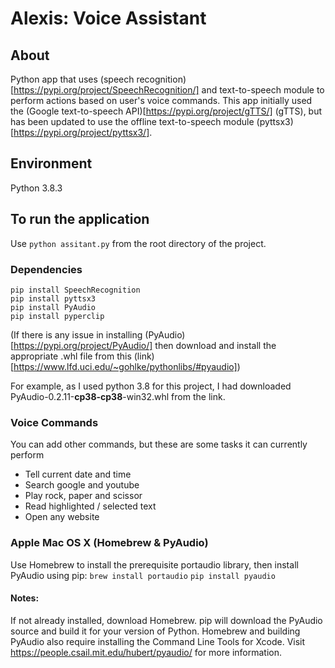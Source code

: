 # Alexis: Voice Assistant

## About 
Python app that uses (speech recognition)[https://pypi.org/project/SpeechRecognition/] 
and text-to-speech module to perform actions based on user's voice commands. 
This app initially used the (Google text-to-speech API)[https://pypi.org/project/gTTS/] (gTTS), 
but has been updated to use the offline text-to-speech module (pyttsx3)[https://pypi.org/project/pyttsx3/].

## Environment
Python 3.8.3

## To run the application
Use `python assitant.py` from the root directory of the project.

### Dependencies
```
pip install SpeechRecognition
pip install pyttsx3
pip install PyAudio
pip install pyperclip
```
(If there is any issue in installing (PyAudio)[https://pypi.org/project/PyAudio/] then download and install the 
appropriate .whl file from this (link)[https://www.lfd.uci.edu/~gohlke/pythonlibs/#pyaudio])

For example, as I used python 3.8 for this project, I had downloaded PyAudio-0.2.11-**cp38-cp38**-win32.whl
from the link.

### Voice Commands
You can add other commands, but these are some tasks it can currently perform
- Tell current date and time
- Search google and youtube
- Play rock, paper and scissor
- Read highlighted / selected text 
- Open any website 

### Apple Mac OS X (Homebrew & PyAudio)
Use Homebrew to install the prerequisite portaudio library, then install PyAudio using pip:
`brew install portaudio`
`pip install pyaudio`

#### Notes:
If not already installed, download Homebrew.
pip will download the PyAudio source and build it for your version of Python.
Homebrew and building PyAudio also require installing the Command Line Tools for Xcode.
Visit https://people.csail.mit.edu/hubert/pyaudio/ for more information.
